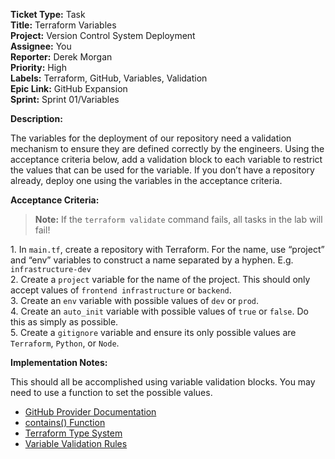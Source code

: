 **Ticket Type:** Task  
**Title:** Terraform Variables  
**Project:** Version Control System Deployment  
**Assignee:** You  
**Reporter:** Derek Morgan  
**Priority:** High  
**Labels:** Terraform, GitHub, Variables, Validation  
**Epic Link:** GitHub Expansion  
**Sprint:** Sprint 01/Variables

**Description:**

The variables for the deployment of our repository need a validation mechanism to ensure they are defined correctly by the engineers. Using the acceptance criteria below, add a validation block to each variable to restrict the values that can be used for the variable. If you don’t have a repository already, deploy one using the variables in the acceptance criteria. 

**Acceptance Criteria:**

> **Note:** If the `terraform validate` command fails, all tasks in the lab will fail!

1\. In `main.tf`, create a repository with Terraform. For the name, use “project” and “env” variables to construct a name separated by a hyphen. E.g. `infrastructure-dev`  
2\. Create a `project` variable for the name of the project. This should only accept values of `frontend infrastructure` or `backend`.   
3\. Create an `env` variable with possible values of `dev` or `prod`.   
4\. Create an `auto_init` variable with possible values of `true` or `false`. Do this as simply as possible.   
5\. Create a `gitignore` variable and ensure its only possible values are `Terraform`, `Python`, or `Node`. 

**Implementation Notes:**

This should all be accomplished using variable validation blocks. You may need to use a function to set the possible values. 

- <a href="https://registry.terraform.io/providers/integrations/github/latest/docs" target="_blank">GitHub Provider Documentation</a>  
- <a href="https://developer.hashicorp.com/terraform/language/functions/contains" target="_blank">contains() Function</a>  
- <a href="https://developer.hashicorp.com/terraform/language/expressions/types" target="_blank">Terraform Type System</a>  
- <a href="https://developer.hashicorp.com/terraform/language/values/variables#custom-validation-rules" target="_blank">Variable Validation Rules</a>
